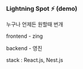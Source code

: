### Lightning Spot ⚡️ (demo)

누구나 언제든 원할때 번개

frontend - zing

backend - 영진

stack : React.js, Nest.js
